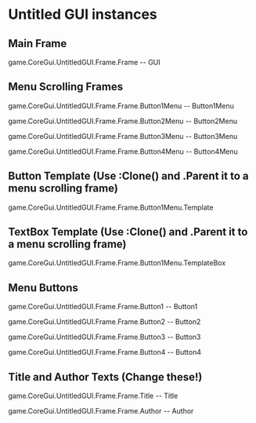 # Untitled GUI instances

## Main Frame
game.CoreGui.UntitledGUI.Frame.Frame -- GUI

## Menu Scrolling Frames
game.CoreGui.UntitledGUI.Frame.Frame.Button1Menu -- Button1Menu

game.CoreGui.UntitledGUI.Frame.Frame.Button2Menu -- Button2Menu

game.CoreGui.UntitledGUI.Frame.Frame.Button3Menu -- Button3Menu

game.CoreGui.UntitledGUI.Frame.Frame.Button4Menu -- Button4Menu

## Button Template (Use :Clone() and .Parent it to a menu scrolling frame)
game.CoreGui.UntitledGUI.Frame.Frame.Button1Menu.Template

## TextBox Template (Use :Clone() and .Parent it to a menu scrolling frame)
game.CoreGui.UntitledGUI.Frame.Frame.Button1Menu.TemplateBox

## Menu Buttons
game.CoreGui.UntitledGUI.Frame.Frame.Button1 -- Button1

game.CoreGui.UntitledGUI.Frame.Frame.Button2 -- Button2

game.CoreGui.UntitledGUI.Frame.Frame.Button3 -- Button3

game.CoreGui.UntitledGUI.Frame.Frame.Button4 -- Button4

## Title and Author Texts (Change these!)
game.CoreGui.UntitledGUI.Frame.Frame.Title -- Title

game.CoreGui.UntitledGUI.Frame.Frame.Author -- Author
